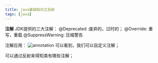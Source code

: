 ```yaml
---
title: java基础知识之反射
tags: [java]
---
```

**注解**
JDK提供的三大注解：
@Deprecated :废弃的，过时的；
@Override: 重写，重载
@SuppressWarning: 压缩警告

注解应用：
![annotation](http://images.cnitblog.com/i/289233/201403/251114219367096.jpg)
可以看到，我们可以自定义注解；

<!--more-->
可以通过反射来得知类有哪些注解；
